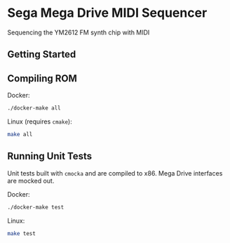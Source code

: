 # Sega Mega Drive MIDI Sequencer
Sequencing the YM2612 FM synth chip with MIDI

## Getting Started

## Compiling ROM

Docker:

```sh
./docker-make all
```

Linux (requires `cmake`):

```sh
make all
```

## Running Unit Tests

Unit tests built with `cmocka` and are compiled to x86. Mega Drive interfaces are mocked out.

Docker:

```sh
./docker-make test
```

Linux:

```sh
make test
```
